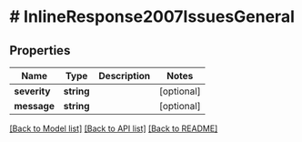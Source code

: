 # # InlineResponse2007IssuesGeneral

## Properties

Name | Type | Description | Notes
------------ | ------------- | ------------- | -------------
**severity** | **string** |  | [optional] 
**message** | **string** |  | [optional] 

[[Back to Model list]](../../README.md#documentation-for-models) [[Back to API list]](../../README.md#documentation-for-api-endpoints) [[Back to README]](../../README.md)



